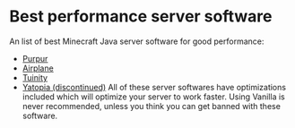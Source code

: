 # Best performance server software
An list of best Minecraft Java server software for good performance:
- [Purpur](https://github.com/pl3xgaming/Purpur)
- [Airplane](https://airplane.gg/)
- [Tuinity](https://github.com/Spottedleaf/Tuinity)
- [Yatopia (discontinued)](https://github.com/YatopiaMC/Yatopia)
All of these server softwares have optimizations included which will optimize your server to work faster. Using Vanilla is never recommended, unless you think you can get banned with these software.
